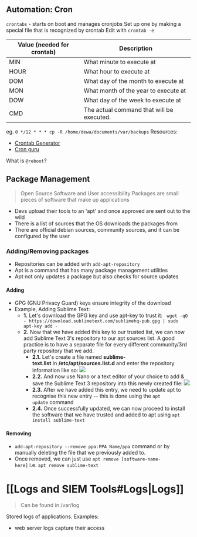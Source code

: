 ## Automation: Cron

`crontabs` - starts on boot and manages cronjobs
Set up one by making a special file that is recognized by crontab
Edit with `crontab -e`

| Value (needed for crontab) | Description |
| ---- | ---- |
| MIN | What minute to execute at |
| HOUR | What hour to execute at |
| DOM | What day of the month to execute at |
| MON | What month of the year to execute at |
| DOW | What day of the week to execute at |
| CMD | The actual command that will be executed. |
eg. `0 */12 * * * cp -R /home/dewa/documents/var/backups`
Resources:
- [Crontab Generator](https://crontab-generator.org/)
- [Cron guru](https://crontab.guru/)

What is `@reboot`?

## Package Management
>Open Source Software and User accessibility
>Packages are small pieces of software that make up applications

- Devs upload their tools to an 'apt' and once approved are sent out to the wild
- There is a list of sources that the OS downloads the packages from
- There are official debian sources, community sources, and it can be configured by the user
### Adding/Removing packages
- Repositories can be added with `add-apt-repository`
- Apt is a command that has many package management utilities
- Apt not only updates a package but also checks for source updates
#### Adding
- GPG (GNU Privacy Guard) keys ensure integrity of the download
- Example, Adding Sublime Text:
	- **1.** Let's download the GPG key and use apt-key to trust it:  
	`wget -qO - https://download.sublimetext.com/sublimehq-pub.gpg | sudo apt-key add -`
	- **2.** Now that we have added this key to our trusted list, we can now add Sublime Text 3's repository to our apt sources list. A good practice is to have a separate file for every different community/3rd party repository that we add.
		- **2.1.** Let's create a file named **sublime-text.list** in **/etc/apt/sources.list.d** and enter the repository information like so:
		![](https://assets.tryhackme.com/additional/linux-fundamentals/part3/sources1.png)
		- **2.2.** And now use Nano or a text editor of your choice to add & save the Sublime Text 3 repository into this newly created file:
		![](https://assets.tryhackme.com/additional/linux-fundamentals/part3/sources2.png) 
		- **2.3.** After we have added this entry, we need to update apt to recognise this new entry -- this is done using the `apt update` command
		- **2.4.** Once successfully updated, we can now proceed to install the software that we have trusted and added to apt using `apt install sublime-text`
#### Removing
- `add-apt-repository --remove ppa:PPA_Name/ppa` command or by manually deleting the file that we previously added to. 
- Once removed, we can just use `apt remove [software-name-here]` i.e. `apt remove sublime-text`
# [[Logs and SIEM Tools#Logs|Logs]]
>Can be found in /var/log

Stored logs of applications.
Examples:
- web server logs capture their access

